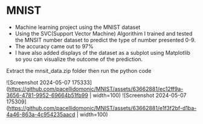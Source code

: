 # MNIST
* Machine learning project using the MNIST dataset
* Using the SVC(Support Vector Machine) Algorithim I trained and tested the MNSIT number dataset to predict the type of number presented 0-9.
* The accuracy came out to 97%
* I have also added displays of the dataset as a subplot using Matplotlib so you can visualize the outcome of the prediction.

Extract the mnsit_data.zip folder then run the python code

![Screenshot 2024-05-07 175333](https://github.com/pacellidomonic/MNIST/assets/63662881/ec12ff9a-3656-4781-9952-69664b51fb99 | width=100)
![Screenshot 2024-05-07 175309](https://github.com/pacellidomonic/MNIST/assets/63662881/e1f3f2bf-d1ba-4a46-863a-4c954235aacd | width=100)
